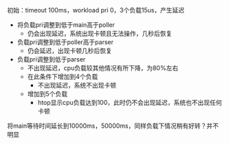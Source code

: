初始：timeout 100ms，workload pri 0，3个负载15us，产生延迟

- 将负载pri调整到低于main高于poller
	- 仍会出现延迟，系统出现卡顿且无法操作，几秒后恢复
- 负载pri调整到低于poller高于parser
	- 仍会延迟，出现卡顿几秒后恢复
- 负载pri调整到低于parser
	- 不出现延迟，cpu负载较其他情况有所下降，为80%左右
	- 在此条件下增加到4个负载
		- 不出现延迟，系统不出现卡顿
	- 增加到5个负载
		- htop显示cpu负载达到100，此时仍不会出现延迟，系统也不出现任何卡顿

将main等待时间延长到10000ms，50000ms，同样负载下情况稍有好转？并不明显